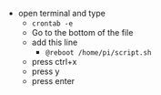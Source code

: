 * open terminal and type
    * ```crontab -e```
    * Go to the bottom of the file 
    * add this line
        * ```@reboot /home/pi/script.sh```
    * press ctrl+x
    * press y
    * press enter
